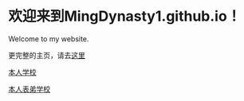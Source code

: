 # 欢迎来到MingDynasty1.github.io！

Welcome to my website.

更完整的主页，请去[这里](https://MingDynasty1.github.io/index.html)

[本人学校](https://www.xgdfz.com/)

[本人表弟学校](https://bjgxyz.30edu.com.cn/)
